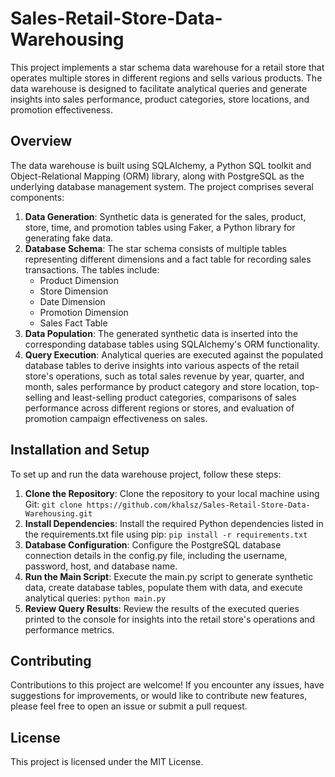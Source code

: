 # Sales-Retail-Store-Data-Warehousing
This project implements a star schema data warehouse for a retail store that operates multiple stores in different regions and sells various products. The data warehouse is designed to facilitate analytical queries and generate insights into sales performance, product categories, store locations, and promotion effectiveness.

## Overview
The data warehouse is built using SQLAlchemy, a Python SQL toolkit and Object-Relational Mapping (ORM) library, along with PostgreSQL as the underlying database management system. The project comprises several components:

1. **Data Generation**: Synthetic data is generated for the sales, product, store, time, and promotion tables using Faker, a Python library for generating fake data.
2. **Database Schema**: The star schema consists of multiple tables representing different dimensions and a fact table for recording sales transactions. The tables include:
    - Product Dimension
    - Store Dimension
    - Date Dimension
    - Promotion Dimension
    - Sales Fact Table
3. **Data Population**: The generated synthetic data is inserted into the corresponding database tables using SQLAlchemy's ORM functionality.
4. **Query Execution**: Analytical queries are executed against the populated database tables to derive insights into various aspects of the retail store's operations, such as total sales revenue by year, quarter, and month, sales performance by product category and store location, top-selling and least-selling product categories, comparisons of sales performance across different regions or stores, and evaluation of promotion campaign effectiveness on sales.

## Installation and Setup
To set up and run the data warehouse project, follow these steps:
1. **Clone the Repository**: Clone the repository to your local machine using Git:
    `git clone https://github.com/khalsz/Sales-Retail-Store-Data-Warehousing.git`
2. **Install Dependencies**: Install the required Python dependencies listed in the requirements.txt file using pip:
    `pip install -r requirements.txt`
3. **Database Configuration**: Configure the PostgreSQL database connection details in the config.py file, including the username, password, host, and database name.
4. **Run the Main Script**: Execute the main.py script to generate synthetic data, create database tables, populate them with data, and execute analytical queries:
    `python main.py`
5. **Review Query Results**: Review the results of the executed queries printed to the console for insights into the retail store's operations and performance metrics.

## Contributing
Contributions to this project are welcome! If you encounter any issues, have suggestions for improvements, or would like to contribute new features, please feel free to open an issue or submit a pull request.

## License
This project is licensed under the MIT License.

